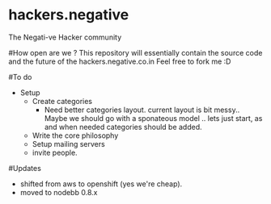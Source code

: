 # hackers.negative
The Negati-ve Hacker community

#How open are we ?
This repository will essentially contain the source code and the future of the hackers.negative.co.in
Feel free to fork me :D


#To do
- Setup 
  - Create categories 
    - Need better categories layout. current layout is bit messy.. Maybe we should go with a sponateous model .. lets just start, as and when needed categories should be added.   
  - Write the core philosophy 
  - Setup mailing servers
  - invite people.

#Updates
- shifted from aws to openshift (yes we're cheap).
- moved to nodebb 0.8.x
 
